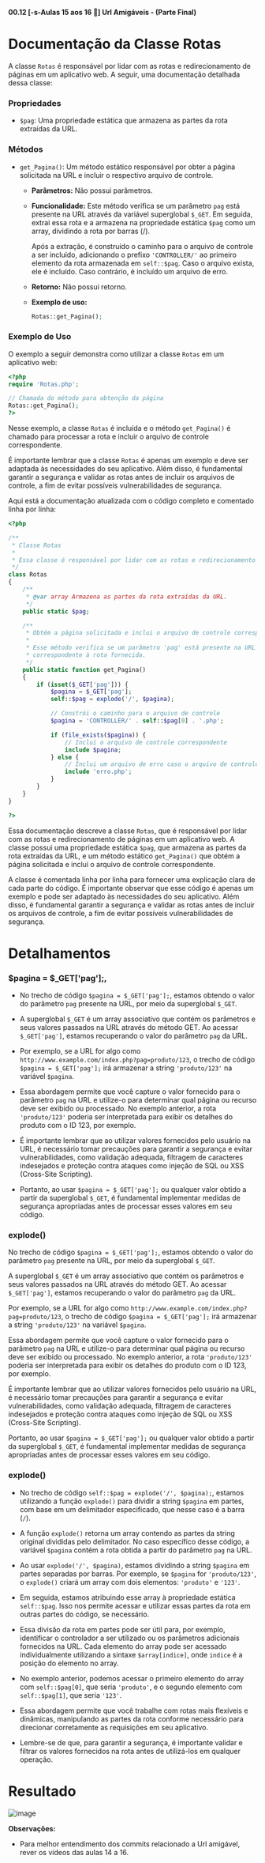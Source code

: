 **00.12 [-s-Aulas 15 aos 16 🔽] Url Amigáveis - (Parte Final)**

# **Documentação da Classe Rotas**

A classe `Rotas` é responsável por lidar com as rotas e redirecionamento de páginas em um aplicativo web. A seguir, uma documentação detalhada dessa classe:

### Propriedades

- `$pag`: Uma propriedade estática que armazena as partes da rota extraídas da URL.

### Métodos

- `get_Pagina()`: Um método estático responsável por obter a página solicitada na URL e incluir o respectivo arquivo de controle. 

  - **Parâmetros:** Não possui parâmetros.
  
  - **Funcionalidade:** Este método verifica se um parâmetro `pag` está presente na URL através da variável superglobal `$_GET`. Em seguida, extrai essa rota e a armazena na propriedade estática `$pag` como um array, dividindo a rota por barras (/).
  
    Após a extração, é construído o caminho para o arquivo de controle a ser incluído, adicionando o prefixo `'CONTROLLER/'` ao primeiro elemento da rota armazenada em `self::$pag`. Caso o arquivo exista, ele é incluído. Caso contrário, é incluído um arquivo de erro.
  
  - **Retorno:** Não possui retorno.
  
  - **Exemplo de uso:**
  
    ```php
    Rotas::get_Pagina();
    ```

### Exemplo de Uso

O exemplo a seguir demonstra como utilizar a classe `Rotas` em um aplicativo web:

```php
<?php
require 'Rotas.php';

// Chamada do método para obtenção da página
Rotas::get_Pagina();
?>
```

Nesse exemplo, a classe `Rotas` é incluída e o método `get_Pagina()` é chamado para processar a rota e incluir o arquivo de controle correspondente.

É importante lembrar que a classe `Rotas` é apenas um exemplo e deve ser adaptada às necessidades do seu aplicativo. Além disso, é fundamental garantir a segurança e validar as rotas antes de incluir os arquivos de controle, a fim de evitar possíveis vulnerabilidades de segurança.

Aqui está a documentação atualizada com o código completo e comentado linha por linha:

```php
<?php

/**
 * Classe Rotas
 *
 * Essa classe é responsável por lidar com as rotas e redirecionamento de páginas em um aplicativo web.
 */
class Rotas
{
    /**
     * @var array Armazena as partes da rota extraídas da URL.
     */
    public static $pag;

    /**
     * Obtém a página solicitada e inclui o arquivo de controle correspondente.
     *
     * Esse método verifica se um parâmetro 'pag' está presente na URL e, em seguida, inclui o arquivo de controle
     * correspondente à rota fornecida.
     */
    public static function get_Pagina()
    {
        if (isset($_GET['pag'])) {
            $pagina = $_GET['pag'];
            self::$pag = explode('/', $pagina);

            // Constrói o caminho para o arquivo de controle
            $pagina = 'CONTROLLER/' . self::$pag[0] . '.php';

            if (file_exists($pagina)) {
                // Inclui o arquivo de controle correspondente
                include $pagina;
            } else {
                // Inclui um arquivo de erro caso o arquivo de controle não exista
                include 'erro.php';
            }
        }
    }
}

?>
```

Essa documentação descreve a classe `Rotas`, que é responsável por lidar com as rotas e redirecionamento de páginas em um aplicativo web. A classe possui uma propriedade estática `$pag`, que armazena as partes da rota extraídas da URL, e um método estático `get_Pagina()` que obtém a página solicitada e inclui o arquivo de controle correspondente.

A classe é comentada linha por linha para fornecer uma explicação clara de cada parte do código. É importante observar que esse código é apenas um exemplo e pode ser adaptado às necessidades do seu aplicativo. Além disso, é fundamental garantir a segurança e validar as rotas antes de incluir os arquivos de controle, a fim de evitar possíveis vulnerabilidades de segurança.

Detalhamentos
========

### **$pagina = $_GET['pag'];,**

- No trecho de código `$pagina = $_GET['pag'];`, estamos obtendo o valor do parâmetro `pag` presente na URL, por meio da superglobal `$_GET`. 

- A superglobal `$_GET` é um array associativo que contém os parâmetros e seus valores passados na URL através do método GET. Ao acessar `$_GET['pag']`, estamos recuperando o valor do parâmetro `pag` da URL.

- Por exemplo, se a URL for algo como `http://www.example.com/index.php?pag=produto/123`, o trecho de código `$pagina = $_GET['pag'];` irá armazenar a string `'produto/123'` na variável `$pagina`.

- Essa abordagem permite que você capture o valor fornecido para o parâmetro `pag` na URL e utilize-o para determinar qual página ou recurso deve ser exibido ou processado. No exemplo anterior, a rota `'produto/123'` poderia ser interpretada para exibir os detalhes do produto com o ID 123, por exemplo.

- É importante lembrar que ao utilizar valores fornecidos pelo usuário na URL, é necessário tomar precauções para garantir a segurança e evitar vulnerabilidades, como validação adequada, filtragem de caracteres indesejados e proteção contra ataques como injeção de SQL ou XSS (Cross-Site Scripting).

- Portanto, ao usar `$pagina = $_GET['pag'];` ou qualquer valor obtido a partir da superglobal `$_GET`, é fundamental implementar medidas de segurança apropriadas antes de processar esses valores em seu código.

### **explode()**
No trecho de código `$pagina = $_GET['pag'];`, estamos obtendo o valor do parâmetro `pag` presente na URL, por meio da superglobal `$_GET`. 

A superglobal `$_GET` é um array associativo que contém os parâmetros e seus valores passados na URL através do método GET. Ao acessar `$_GET['pag']`, estamos recuperando o valor do parâmetro `pag` da URL.

Por exemplo, se a URL for algo como `http://www.example.com/index.php?pag=produto/123`, o trecho de código `$pagina = $_GET['pag'];` irá armazenar a string `'produto/123'` na variável `$pagina`.

Essa abordagem permite que você capture o valor fornecido para o parâmetro `pag` na URL e utilize-o para determinar qual página ou recurso deve ser exibido ou processado. No exemplo anterior, a rota `'produto/123'` poderia ser interpretada para exibir os detalhes do produto com o ID 123, por exemplo.

É importante lembrar que ao utilizar valores fornecidos pelo usuário na URL, é necessário tomar precauções para garantir a segurança e evitar vulnerabilidades, como validação adequada, filtragem de caracteres indesejados e proteção contra ataques como injeção de SQL ou XSS (Cross-Site Scripting).

Portanto, ao usar `$pagina = $_GET['pag'];` ou qualquer valor obtido a partir da superglobal `$_GET`, é fundamental implementar medidas de segurança apropriadas antes de processar esses valores em seu código.


### **explode()**

- No trecho de código `self::$pag = explode('/', $pagina);`, estamos utilizando a função `explode()` para dividir a string `$pagina` em partes, com base em um delimitador especificado, que nesse caso é a barra (`/`).

- A função `explode()` retorna um array contendo as partes da string original divididas pelo delimitador. No caso específico desse código, a variável `$pagina` contém a rota obtida a partir do parâmetro `pag` na URL.

- Ao usar `explode('/', $pagina)`, estamos dividindo a string `$pagina` em partes separadas por barras. Por exemplo, se `$pagina` for `'produto/123'`, o `explode()` criará um array com dois elementos: `'produto'` e `'123'`.

- Em seguida, estamos atribuindo esse array à propriedade estática `self::$pag`. Isso nos permite acessar e utilizar essas partes da rota em outras partes do código, se necessário.

- Essa divisão da rota em partes pode ser útil para, por exemplo, identificar o controlador a ser utilizado ou os parâmetros adicionais fornecidos na URL. Cada elemento do array pode ser acessado individualmente utilizando a sintaxe `$array[indice]`, onde `indice` é a posição do elemento no array.

- No exemplo anterior, podemos acessar o primeiro elemento do array com `self::$pag[0]`, que seria `'produto'`, e o segundo elemento com `self::$pag[1]`, que seria `'123'`.

- Essa abordagem permite que você trabalhe com rotas mais flexíveis e dinâmicas, manipulando as partes da rota conforme necessário para direcionar corretamente as requisições em seu aplicativo.

- Lembre-se de que, para garantir a segurança, é importante validar e filtrar os valores fornecidos na rota antes de utilizá-los em qualquer operação.

Resultado
=======


![image](https://github.com/H7-Dev/README.X/assets/93455937/9926be06-adc0-4bda-abbb-cc53b45e6c31)


**Observações:**
- Para melhor entendimento dos commits relacionado a Url amigável, rever os vídeos das aulas 14 a 16.